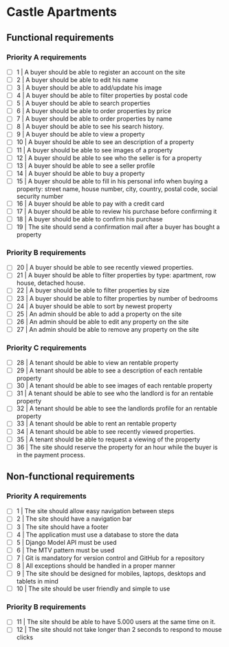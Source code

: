# Castle Apartments

## Functional requirements

### Priority A requirements
- [ ] 1  | A buyer should be able to register an account on the site
- [ ] 2  | A buyer should be able to edit his name
- [ ] 3  | A buyer should be able to add/update his image
- [ ] 4  | A buyer should be able to filter properties by postal code
- [ ] 5  | A buyer should be able to search properties
- [ ] 6  | A buyer should be able to order properties by price
- [ ] 7  | A buyer should be able to order properties by name
- [ ] 8  | A buyer should be able to see his search history.
- [ ] 9  | A buyer should be able to view a property
- [ ] 10 | A buyer should be able to see an description of a property
- [ ] 11 | A buyer should be able to see images of a property
- [ ] 12 | A buyer should be able to see who the seller is for a property
- [ ] 13 | A buyer should be able to see a seller profile 
- [ ] 14 | A buyer should be able to buy a property
- [ ] 15 | A buyer should be able to fill in his personal info when buying a property: street name, house number, city, country, postal code, social security number
- [ ] 16 | A buyer should be able to pay with a credit card
- [ ] 17 | A buyer should be able to review his purchase before confirming it
- [ ] 18 | A buyer should be able to confirm his purchase
- [ ] 19 | The site should send a confirmation mail after a buyer has bought a property

### Priority B requirements
- [ ] 20 | A buyer should be able to see recently viewed properties. 
- [ ] 21 | A buyer should be able to filter properties by type: apartment, row house, detached house.
- [ ] 22 | A buyer should be able to filter properties by size
- [ ] 23 | A buyer should be able to filter properties by number of bedrooms
- [ ] 24 | A buyer should be able to sort by newest property
- [ ] 25 | An admin should be able to add a property on the site
- [ ] 26 | An admin should be able to edit any property on the site
- [ ] 27 | An admin should be able to remove any property on the site

### Priority C requirements
- [ ] 28 | A tenant should be able to view an rentable property
- [ ] 29 | A tenant should be able to see a description of each rentable property
- [ ] 30 | A tenant should be able to see images of each rentable property
- [ ] 31 | A tenant should be able to see who the landlord is for an rentable  property
- [ ] 32 | A tenant should be able to see the landlords profile for an rentable property
- [ ] 33 | A tenant should be able to rent an rentable property
- [ ] 34 | A tenant should be able to see recently viewed properties. 
- [ ] 35 | A tenant should be able to request a viewing of the property
- [ ] 36 | The site should reserve the property for an hour while the buyer is in the payment process. 

## Non-functional requirements

### Priority A requirements
- [ ] 1  | The site should allow easy navigation between steps
- [ ] 2  | The site should have a navigation bar
- [ ] 3  | The site should have a footer
- [ ] 4  | The application must use a database to store the data
- [ ] 5  | Django Model API must be used
- [ ] 6  | The MTV pattern must be used 
- [ ] 7  | Git is mandatory for version control and GitHub for a repository
- [ ] 8  | All exceptions should be handled in a proper manner
- [ ] 9  | The site should be designed for mobiles, laptops, desktops and tablets in mind
- [ ] 10 | The site should be user friendly and simple to use

### Priority B requirements
- [ ] 11 | The site should be able to have 5.000 users at the same time on it. 
- [ ] 12 | The site should not take longer than 2 seconds to respond to mouse clicks
